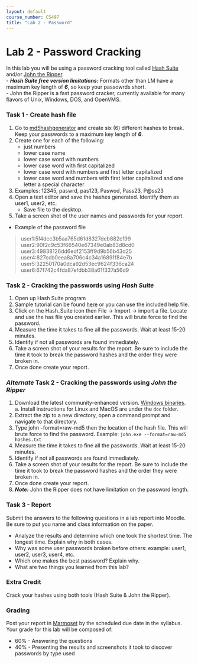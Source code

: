 ```yaml
---
layout: default
course_number: CS497
title: "Lab 2 - Password"
---
```


# Lab 2 - Password Cracking 

In this lab you will be using a password cracking tool called [Hash Suite](https://hashsuite.openwall.net/) and/or [John the Ripper](https://www.openwall.com/john/).<br>
    - ***Hash Suite free version limitations:*** Formats other than LM have a maximum key length of ***6***, so keep your passowrds short.<br>
    - John the Ripper is a fast password cracker, currently available for many flavors of Unix, Windows, DOS, and OpenVMS.<br>        

### Task 1 - Create hash file 

1. Go to [md5hashgenerator](https://www.md5hashgenerator.com/) and create six (6) different hashes to break. Keep your passwords to a maximum key length of ***6***.
2. Create one for each of the following:
    - just numbers
    - lower case name
    - lower case word with numbers
    - lower case word with first capitalized
    - lower case word with numbers and first letter capitalized
    - lower case word and numbers with first letter capitalized and one letter a special
character
3. Examples: 12345, paswrd, pas123, Paswod, Pass23, P@ss23
4. Open a text editor and save the hashes generated. Identify them as user1, user2, etc.
    - Save file to the desktop.
5. Take a screen shot of the user names and passwords for your report.

- Example of the password file

> user1:5f4dcc3b5aa765d61d8327deb882cf99 <br>
> user2:90f2c9c53f66540e67349e0ab83d8cd0 <br>
> user3:49838126dd6edf2153ff9d9b56b43d25 <br>
> user4:827ccb0eea8a706c4c34a16891f84e7b <br>
> user5:32250170a0dca92d53ec9624f336ca24 <br>
> user6:67f742c4fda87efdbb38a61f337a56d9 <br>

### Task 2 - Cracking the passwords using ***Hash Suite***
1. Open up Hash Suite program
2. Sample tutorial can be found [here](https://hashsuite.openwall.net/tutorial) or you can use the included help file. 
3. Click on the Hash_Suite icon then File -&gt; Import -&gt; import a file. Locate and use the has
file you created earlier. This will brute force to find the password.
4. Measure the time it takes to fine all the passwords. Wait at least 15-20 minutes.
5. Identify if not all passwords are found immediately.
6. Take a screen shot of your results for the report. Be sure to include the time it took to
break the password hashes and the order they were broken in.
7. Once done create your report.

### ***Alternate*** Task 2 - Cracking the passwords using ***John the Ripper***
1. Download the latest community-enhanced version. [Windows binaries](https://www.openwall.com/john/j/john180j1w.zip).<br>
        a.  Install instructions for Linux and MacOS are under the ```doc``` folder.
2. Extract the zip to a new directory, open a command prompt and navigate to that directory.
3. Type john –format=raw-md5 then the location of the hash file. This will brute force to
find the password. Example: ```john.exe --format=raw-md5 hashes.txt```
4. Measure the time it takes to fine all the passwords. Wait at least 15-20 minutes.
5. Identify if not all passwords are found immediately.
6. Take a screen shot of your results for the report. Be sure to include the time it took to
break the password hashes and the order they were broken in.
7. Once done create your report.
8. ***Note:*** John the Ripper does not have limitation on the password length.

### Task 3 - Report

Submit the answers to the following questions in a lab report into Moodle. Be sure to put you
name and class information on the paper.
- Analyze the results and determine which one took the shortest time. The longest time.
Explain why in both cases.
- Why was some user passwords broken before others: example: user1, user2, user3, user4, etc.
- Which one makes the best password? Explain why.
- What are two things you learned from this lab?

### Extra Credit 
Crack your hashes using both tools (Hash Suite & John the Ripper). 

### Grading

Post your report in [Marmoset](https://cs.ycp.edu/marmoset) by the scheduled due date in the syllabus. Your grade for this lab will be composed of:
- 60% - Answering the questions
- 40% - Presenting the results and screenshots it took to discover passwords by type used
